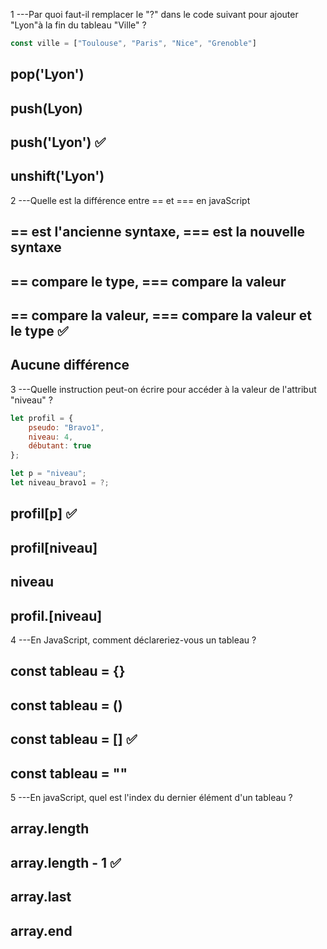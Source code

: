 
1 ---Par quoi faut-il remplacer le "?" dans le code suivant pour ajouter "Lyon"à la fin du tableau "Ville" ?
```js
const ville = ["Toulouse", "Paris", "Nice", "Grenoble"]
```
## pop('Lyon')
## push(Lyon)
## push('Lyon') ✅
## unshift('Lyon')

2 ---Quelle est la différence entre == et === en javaScript
## == est l'ancienne syntaxe, === est la nouvelle syntaxe
## == compare le type, === compare la valeur
## == compare la valeur, === compare la valeur et le type ✅
## Aucune différence

3 ---Quelle instruction peut-on écrire pour accéder à la valeur de l'attribut "niveau" ?
```js
let profil = {
    pseudo: "Bravo1",
    niveau: 4,
    débutant: true
};

let p = "niveau";
let niveau_bravo1 = ?;
```
## profil[p] ✅
## profil[niveau]
## niveau
## profil.[niveau]

4 ---En JavaScript, comment déclareriez-vous un tableau ?
## const tableau = {}
## const tableau = ()
## const tableau = [] ✅
## const tableau = ""

5 ---En javaScript, quel est l'index du dernier élément d'un tableau ?
## array.length
## array.length - 1 ✅
## array.last
## array.end